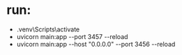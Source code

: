 


# run:
- .venv\Scripts\activate
- uvicorn main:app --port 3457 --reload
- uvicorn main:app --host "0.0.0.0" --port 3456 --reload